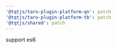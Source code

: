 ```yaml
---
'@tqtjs/taro-plugin-platform-qn': patch
'@tqtjs/taro-plugin-platform-tb': patch
'@tqtjs/shared': patch
---
```


support es6
